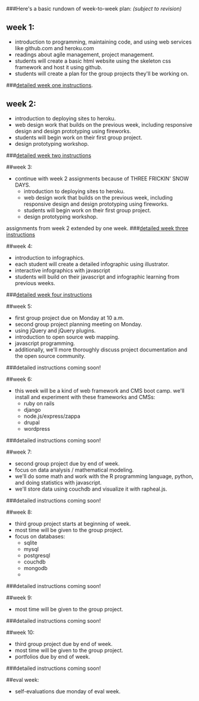 ###Here's a basic rundown of week-to-week plan:
_(subject to revision)_

## week 1:
- introduction to programming, maintaining code, and using web services like github.com and heroku.com
- readings about agile management, project management.
- students will create a basic html website using the skeleton css framework and host it using github.
- students will create a plan for the group projects they'll be working on.  

###[detailed week one instructions](https://github.com/cpj/winter-2012/tree/master/weekly_instructions_and_projects/01_week_one).


## week 2:
- introduction to deploying sites to heroku.
- web design work that builds on the previous week, including responsive design and design prototyping using fireworks.
- students will begin work on their first group project.
- design prototyping workshop.

###[detailed week two instructions](https://github.com/cpj/winter-2012/tree/master/weekly_instructions_and_projects/02_week_two)


##week 3:
- continue with week 2 assignments because of THREE FRICKIN' SNOW DAYS.
  - introduction to deploying sites to heroku.
  - web design work that builds on the previous week, including responsive design and design prototyping using fireworks.
  - students will begin work on their first group project.
  - design prototyping workshop.

assignments from week 2 extended by one week.
###[detailed week three instructions](https://github.com/cpj/winter-2012/blob/master/weekly_instructions_and_projects/03_week_three/README.md)  


##week 4:
- introduction to infographics.
- each student will create a detailed infographic using illustrator.
- interactive infographics with javascript
- students will build on their javascript and infographic learning from previous weeks.

###[detailed week four instructions](https://github.com/cpj/winter-2012/tree/master/weekly_instructions_and_projects/04_week_four)


##week 5:
- first group project due on Monday at 10 a.m.
- second group project planning meeting on Monday.
- using jQuery and jQuery plugins.  
- introduction to open source web mapping.  
- javascript programming.  
- additionally, we'll more thoroughly discuss project documentation and the open source community. 

###detailed instructions coming soon!


##week 6:
- this week will be a kind of web framework and CMS boot camp. we'll install and experiment with these frameworks and CMSs:
  - ruby on rails
  - django
  - node.js/express/zappa
  - drupal
  - wordpress

###detailed instructions coming soon!


##week 7:
- second group project due by end of week.
- focus on data analysis / mathematical modeling.
- we'll do some math and work with the R programming language, python, and doing statistics with javascript.
- we'll store data using couchdb and visualize it with rapheal.js.

###detailed instructions coming soon!


##week 8:
- third group project starts at beginning of week.
- most time will be given to the group project.
- focus on databases:
  - sqlite
  - mysql
  - postgresql
  - couchdb
  - mongodb
  - 
###detailed instructions coming soon!


##week 9:
- most time will be given to the group project.

###detailed instructions coming soon!


##week 10:
- third group project due by end of week.
- most time will be given to the group project.
- portfolios due by end of week.

###detailed instructions coming soon!


##eval week:
- self-evaluations due monday of eval week.